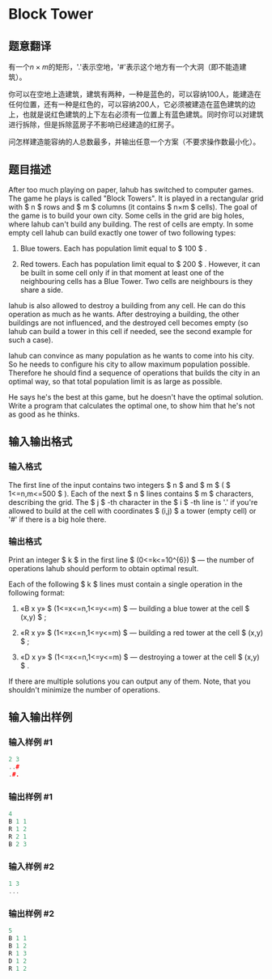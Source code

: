 # Block Tower

## 题意翻译

有一个$n \times m$的矩形，'.'表示空地，'#'表示这个地方有一个大洞（即不能造建筑）。

你可以在空地上造建筑，建筑有两种，一种是蓝色的，可以容纳$100$人，能建造在任何位置，还有一种是红色的，可以容纳$200$人，它必须被建造在蓝色建筑的边上，也就是说红色建筑的上下左右必须有一位置上有蓝色建筑。同时你可以对建筑进行拆除，但是拆除蓝房子不影响已经建造的红房子。

问怎样建造能容纳的人总数最多，并输出任意一个方案（不要求操作数最小化）。

## 题目描述

After too much playing on paper, Iahub has switched to computer games. The game he plays is called "Block Towers". It is played in a rectangular grid with $ n $ rows and $ m $ columns (it contains $ n×m $ cells). The goal of the game is to build your own city. Some cells in the grid are big holes, where Iahub can't build any building. The rest of cells are empty. In some empty cell Iahub can build exactly one tower of two following types:

1. Blue towers. Each has population limit equal to $ 100 $ .

2. Red towers. Each has population limit equal to $ 200 $ . However, it can be built in some cell only if in that moment at least one of the neighbouring cells has a Blue Tower. Two cells are neighbours is they share a side.

Iahub is also allowed to destroy a building from any cell. He can do this operation as much as he wants. After destroying a building, the other buildings are not influenced, and the destroyed cell becomes empty (so Iahub can build a tower in this cell if needed, see the second example for such a case).

Iahub can convince as many population as he wants to come into his city. So he needs to configure his city to allow maximum population possible. Therefore he should find a sequence of operations that builds the city in an optimal way, so that total population limit is as large as possible.

He says he's the best at this game, but he doesn't have the optimal solution. Write a program that calculates the optimal one, to show him that he's not as good as he thinks.

## 输入输出格式

### 输入格式

The first line of the input contains two integers $ n $ and $ m $ ( $ 1<=n,m<=500 $ ). Each of the next $ n $ lines contains $ m $ characters, describing the grid. The $ j $ -th character in the $ i $ -th line is '.' if you're allowed to build at the cell with coordinates $ (i,j) $ a tower (empty cell) or '\#' if there is a big hole there.

### 输出格式

Print an integer $ k $ in the first line $ (0<=k<=10^{6}) $ — the number of operations Iahub should perform to obtain optimal result.

Each of the following $ k $ lines must contain a single operation in the following format:

1. «B x y» $ (1<=x<=n,1<=y<=m) $ — building a blue tower at the cell $ (x,y) $ ;

2. «R x y» $ (1<=x<=n,1<=y<=m) $ — building a red tower at the cell $ (x,y) $ ;

3. «D x y» $ (1<=x<=n,1<=y<=m) $ — destroying a tower at the cell $ (x,y) $ .

If there are multiple solutions you can output any of them. Note, that you shouldn't minimize the number of operations.

## 输入输出样例

### 输入样例 #1

```cpp
2 3
..#
.#.

```
### 输出样例 #1

```cpp
4
B 1 1
R 1 2
R 2 1
B 2 3

```
### 输入样例 #2

```cpp
1 3
...

```
### 输出样例 #2

```cpp
5
B 1 1
B 1 2
R 1 3
D 1 2
R 1 2

```
